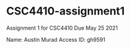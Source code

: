 # CSC4410-assignment1
Assignment 1 for CSC4410 Due May 25 2021

Name: Austin Murad
Access ID: gh9591
